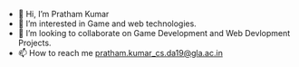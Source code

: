 - 👋 Hi, I’m Pratham Kumar
- 👀 I’m interested in Game and web technologies.
- 💞️ I’m looking to collaborate on Game Development and Web Devlopment Projects.
- 📫 How to reach me pratham.kumar_cs.da19@gla.ac.in

<!---
Whitroy/Whitroy is a ✨ special ✨ repository because its `README.md` (this file) appears on your GitHub profile.
You can click the Preview link to take a look at your changes.
--->
